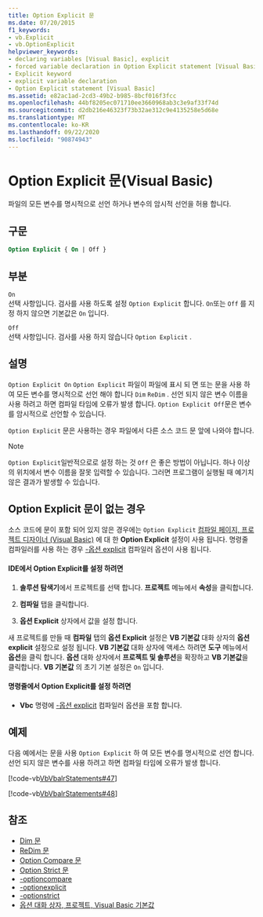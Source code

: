 ```yaml
---
title: Option Explicit 문
ms.date: 07/20/2015
f1_keywords:
- vb.Explicit
- vb.OptionExplicit
helpviewer_keywords:
- declaring variables [Visual Basic], explicit
- forced variable declaration in Option Explicit statement [Visual Basic]
- Explicit keyword
- explicit variable declaration
- Option Explicit statement [Visual Basic]
ms.assetid: e82ac1ad-2cd3-49b2-b985-8bcf016f3fcc
ms.openlocfilehash: 44bf8205ec071710ee3660968ab3c3e9af33f74d
ms.sourcegitcommit: d2db216e46323f73b32ae312c9e4135258e5d68e
ms.translationtype: MT
ms.contentlocale: ko-KR
ms.lasthandoff: 09/22/2020
ms.locfileid: "90874943"
---
```

# <a name="option-explicit-statement-visual-basic"></a>Option Explicit 문(Visual Basic)

파일의 모든 변수를 명시적으로 선언 하거나 변수의 암시적 선언을 허용 합니다.  
  
## <a name="syntax"></a>구문  
  
```vb  
Option Explicit { On | Off }  
```  
  
## <a name="parts"></a>부분  

 `On`  
 선택 사항입니다. 검사를 사용 하도록 설정 `Option Explicit` 합니다. `On`또는 `Off` 를 지정 하지 않으면 기본값은 `On` 입니다.  
  
 `Off`  
 선택 사항입니다. 검사를 사용 하지 않습니다 `Option Explicit` .  
  
## <a name="remarks"></a>설명  

 `Option Explicit On` `Option Explicit` 파일이 파일에 표시 되 면 또는 문을 사용 하 여 모든 변수를 명시적으로 선언 해야 합니다 `Dim` `ReDim` . 선언 되지 않은 변수 이름을 사용 하려고 하면 컴파일 타임에 오류가 발생 합니다. `Option Explicit Off`문은 변수를 암시적으로 선언할 수 있습니다.  
  
 `Option Explicit` 문은 사용하는 경우 파일에서 다른 소스 코드 문 앞에 나와야 합니다.  
  
> [!NOTE]
> `Option Explicit`일반적으로로 설정 하는 것 `Off` 은 좋은 방법이 아닙니다. 하나 이상의 위치에서 변수 이름을 잘못 입력할 수 있습니다. 그러면 프로그램이 실행될 때 예기치 않은 결과가 발생할 수 있습니다.  
  
## <a name="when-an-option-explicit-statement-is-not-present"></a>Option Explicit 문이 없는 경우  

 소스 코드에 문이 포함 되어 있지 않은 경우에는 `Option Explicit` [컴파일 페이지, 프로젝트 디자이너 (Visual Basic)](/visualstudio/ide/reference/compile-page-project-designer-visual-basic) 에 대 한 **Option Explicit** 설정이 사용 됩니다. 명령줄 컴파일러를 사용 하는 경우 [-옵션 explicit](../../reference/command-line-compiler/optionexplicit.md) 컴파일러 옵션이 사용 됩니다.  
  
#### <a name="to-set-option-explicit-in-the-ide"></a>IDE에서 Option Explicit를 설정 하려면  
  
1. **솔루션 탐색기**에서 프로젝트를 선택 합니다. **프로젝트** 메뉴에서 **속성**을 클릭합니다.  
  
2. **컴파일** 탭을 클릭합니다.  
  
3. **옵션 Explicit** 상자에서 값을 설정 합니다.  
  
 새 프로젝트를 만들 때 **컴파일** 탭의 **옵션 Explicit** 설정은 **VB 기본값** 대화 상자의 **옵션 explicit** 설정으로 설정 됩니다. **VB 기본값** 대화 상자에 액세스 하려면 **도구** 메뉴에서 **옵션**을 클릭 합니다. **옵션** 대화 상자에서 **프로젝트 및 솔루션**을 확장하고 **VB 기본값**을 클릭합니다. **VB 기본값** 의 초기 기본 설정은 `On` 입니다.  
  
#### <a name="to-set-option-explicit-on-the-command-line"></a>명령줄에서 Option Explicit를 설정 하려면  
  
- **Vbc** 명령에 [-옵션 explicit](../../reference/command-line-compiler/optionexplicit.md) 컴파일러 옵션을 포함 합니다.  
  
## <a name="example"></a>예제  

 다음 예에서는 문을 사용 `Option Explicit` 하 여 모든 변수를 명시적으로 선언 합니다. 선언 되지 않은 변수를 사용 하려고 하면 컴파일 타임에 오류가 발생 합니다.  
  
 [!code-vb[VbVbalrStatements#47](~/samples/snippets/visualbasic/VS_Snippets_VBCSharp/VbVbalrStatements/VB/Class1.vb#47)]  
  
 [!code-vb[VbVbalrStatements#48](~/samples/snippets/visualbasic/VS_Snippets_VBCSharp/VbVbalrStatements/VB/Class2.vb#48)]  
  
## <a name="see-also"></a>참조

- [Dim 문](dim-statement.md)
- [ReDim 문](redim-statement.md)
- [Option Compare 문](option-compare-statement.md)
- [Option Strict 문](option-strict-statement.md)
- [-optioncompare](../../reference/command-line-compiler/optioncompare.md)
- [-optionexplicit](../../reference/command-line-compiler/optionexplicit.md)
- [-optionstrict](../../reference/command-line-compiler/optionstrict.md)
- [옵션 대화 상자, 프로젝트, Visual Basic 기본값](/visualstudio/ide/reference/visual-basic-defaults-projects-options-dialog-box)
